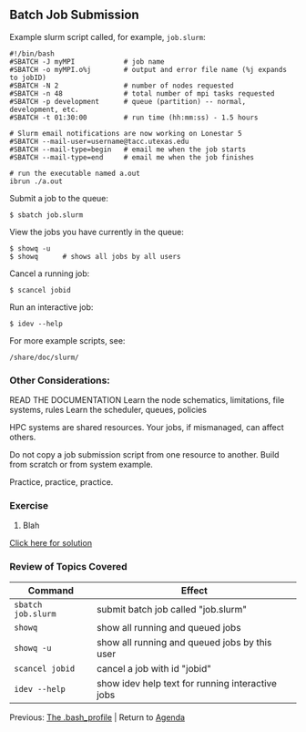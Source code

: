 ## Batch Job Submission

Example slurm script called, for example, `job.slurm`:
```
#!/bin/bash
#SBATCH -J myMPI            # job name
#SBATCH -o myMPI.o%j        # output and error file name (%j expands to jobID)
#SBATCH -N 2                # number of nodes requested
#SBATCH -n 48               # total number of mpi tasks requested
#SBATCH -p development      # queue (partition) -- normal, development, etc.
#SBATCH -t 01:30:00         # run time (hh:mm:ss) - 1.5 hours

# Slurm email notifications are now working on Lonestar 5 
#SBATCH --mail-user=username@tacc.utexas.edu
#SBATCH --mail-type=begin   # email me when the job starts
#SBATCH --mail-type=end     # email me when the job finishes

# run the executable named a.out
ibrun ./a.out               
```



Submit a job to the queue:
```
$ sbatch job.slurm
```

View the jobs you have currently in the queue:
```
$ showq -u
$ showq      # shows all jobs by all users
```

Cancel a running job:
```
$ scancel jobid
```

Run an interactive job:
```
$ idev --help
```

For more example scripts, see:
```
/share/doc/slurm/
```





### Other Considerations:

READ THE DOCUMENTATION
Learn the node schematics, limitations, file systems, rules
Learn the scheduler, queues, policies

HPC systems are shared resources. Your jobs, if mismanaged, can affect others.

Do not copy a job submission script from one resource to another. Build from scratch or from system example.

Practice, practice, practice.




### Exercise

1. Blah

[Click here for solution](intro_to_hpc_05_solution.md)

### Review of Topics Covered

| Command             | Effect     |
|---------------------|------------|
| `sbatch job.slurm`  | submit batch job called "job.slurm" |
| `showq`             | show all running and queued jobs |
| `showq -u`          | show all running and queued jobs by this user |
| `scancel jobid`     | cancel a job with id "jobid" |
| `idev --help`       | show idev help text for running interactive jobs |



Previous: [The .bash_profile](intro_to_hpc_04.md) | Return to [Agenda](../index.md)
